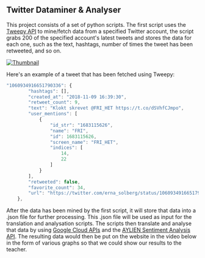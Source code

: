 ## Twitter Dataminer & Analyser

This project consists of a set of python scripts. The first script uses the [Tweepy API](https://www.tweepy.org/) to mine/fetch data from a specified Twitter account, the script grabs 200 of the specified account's latest tweets and stores the data for each one, such as the text, hashtags, number of times the tweet has been retweeted, and so on. 

[![Thumbnail](https://github.com/techiew/Twitter-Dataminer-and-Analyser/blob/master/thumbnail.png)](https://www.youtube.com/watch?v=G-7zbVIuYl0)

Here's an example of a tweet that has been fetched using Tweepy:

```javascript
"1060934916651790336": {
        "hashtags": [],
        "created_at": "2018-11-09 16:39:30",
        "retweet_count": 9,
        "text": "Klokt skrevet @FRI_HET https://t.co/dSVhfCJmpo",
        "user_mentions": [
            {
                "id_str": "1683115626",
                "name": "FRI",
                "id": 1683115626,
                "screen_name": "FRI_HET",
                "indices": [
                    14,
                    22
                ]
            }
        ],
        "retweeted": false,
        "favorite_count": 34,
        "url": "https://twitter.com/erna_solberg/status/1060934916651790336"
    },
```

After the data has been mined by the first script, it will store that data into a .json file for further processing. This .json file will be used as input for the translation and analysation scripts. The scripts then translate and analyse that data by using [Google Cloud APIs](https://cloud.google.com/apis) and the [AYLIEN Sentiment Analysis API](https://aylien.com/news-api/). The resulting data would then be put on the website in the video below in the form of various graphs so that we could show our results to the teacher.
